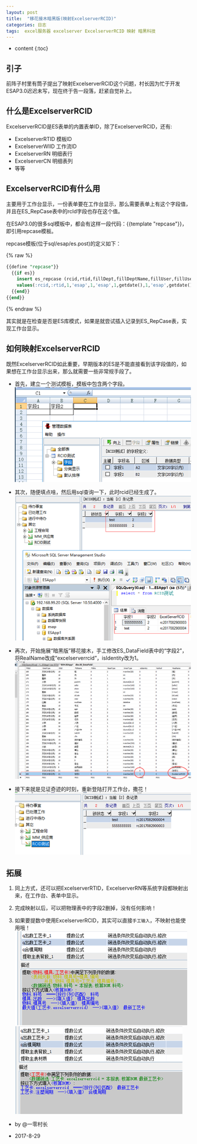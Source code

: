 ```yaml
---
layout: post
title:  "移花接木暗黑版(映射ExcelserverRCID)"
categories: 日志
tags:  excel服务器 excelserver ExcelserverRCID 映射 暗黑科技
---
```


* content
{:toc}

## 引子
前阵子村里有筒子提出了映射ExcelserverRCID这个问题，村长因为忙于开发ESAP3.0迟迟未写，现在终于告一段落，赶紧自觉补上。

## 什么是ExcelserverRCID
ExcelserverRCID是ES表单的内置表单ID，除了ExcelserverRCID，还有:
- ExcelserverRTID 模板ID
- ExcelserverWIID 工作流ID
- ExcelserverRN 明细表行
- ExcelserverCN 明细表列
- 等等

## ExcelserverRCID有什么用
主要用于工作台显示，一份表单要在工作台显示，那么需要表单上有这个字段值，并且在ES_RepCase表中的rcId字段也存在这个值。

在ESAP3.0的很多sql模板中，都会有这样一段代码：\{\{template "repcase"\}\}，即引用repcase模板。

repcase模板(位于sql/esap/es.post)的定义如下：

{% raw %} 
```sql
{{define "repcase"}}
  {{if es}}
	insert es_repcase (rcid,rtid,fillDept,fillDeptName,fillUser,fillUserName,state,fillDate,lstFiller,lstFillerName,lstFillDate) 
	values(:rcid,:rtid,1,'esap',1,'esap',1,getdate(),1,'esap',getdate())
  {{end}}
{{end}}
```
{% endraw %} 

其实就是在检查是否是ES库模式，如果是就尝试插入记录到ES_RepCase表，实现工作台显示。

## 如何映射ExcelserverRCID
既然ExcelserverRCID如此重要，早期版本的ES是不能直接看到该字段值的，如果想在工作台显示出来，那么就需要一些非常规手段了。

* 首先，建立一个测试模板，模板中包含两个字段。
![](/img/rcid-1.png)

* 其次，随便填点啥，然后用sql查询一下，此时rcid已经生成了。
![](/img/rcid-2.png)

* 再次，开始施展“暗黑版”移花接木，手工修改ES_DataField表中的“字段2”，将RealName改成“excelserverrcid”，isIdentity改为1。
![](/img/rcid-3.png)

* 接下来就是见证奇迹的时刻，重新登陆打开工作台，撒花！
![](/img/rcid-4.png)


## 拓展
1. 同上方式，还可以把ExcelserverRTID，ExcelserverRN等系统字段都映射出来，在工作台、表单中显示。

2. 完成映射以后，可以把物理表中的字段2删掉，没有任何影响！

3. 如果要提数中使用ExcelserverRCID，其实可以直接`手工输入`，不映射也能使用哦！
![](/img/rcid-5.png)
![](/img/rcid-6.png)

* by @一零村长

* 2017-8-29


